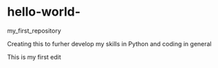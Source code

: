 # hello-world-
my_first_repository 

Creating this to furher develop my skills in Python and coding in general

This is my first edit
